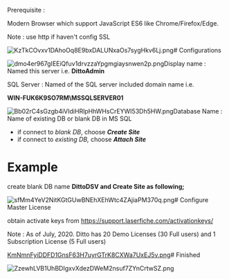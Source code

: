 Prerequisite :

Modern Browser which support JavaScript ES6 like Chrome/Firefox/Edge.

Note : use http if haven't config SSL

![KzTkCOvxv1DAhoOq8E9bxDALUNxaOs7sygHkv6Lj.png](https://tettra-production.s3.us-west-2.amazonaws.com/0d6efb4f154041e899af17bdcd19c1b5/da03ed883cdd7d743a3fdd74ff62975a/d822b155a4112474fdb7aea5ee22465e/09a2db589f601a66b75b3ab00cdfe769/KzTkCOvxv1DAhoOq8E9bxDALUNxaOs7sygHkv6Lj.png)# Configurations

![dmo4er967gIEEiQfuv1drvzzaYpgmgiaysnwen2p.png](https://tettra-production.s3.us-west-2.amazonaws.com/0d6efb4f154041e899af17bdcd19c1b5/da03ed883cdd7d743a3fdd74ff62975a/d822b155a4112474fdb7aea5ee22465e/09a2db589f601a66b75b3ab00cdfe769/dmo4er967gIEEiQfuv1drvzzaYpgmgiaysnwen2p.png)Display name : Named this server i.e. **DittoAdmin**

SQL Server : Named of the SQL server included domain name i.e.

 **WIN-FUK6K9SO7RM\\MSSQLSERVER01**

![Bb02rC4sGzgb4iVIdiHRlpHhWHsCrEYWI53Dh5HW.png](https://tettra-production.s3.us-west-2.amazonaws.com/0d6efb4f154041e899af17bdcd19c1b5/da03ed883cdd7d743a3fdd74ff62975a/d822b155a4112474fdb7aea5ee22465e/09a2db589f601a66b75b3ab00cdfe769/Bb02rC4sGzgb4iVIdiHRlpHhWHsCrEYWI53Dh5HW.png)Database Name : Name of existing DB or blank DB in MS SQL

- if connect to *blank DB*, choose ***Create Site***
- if connect to *existing DB,* choose ***Attach Site***

# Example

create blank DB name **DittoDSV and Create Site as following;**

![sfMm4YeV2NitKGtGUwBNEhXEhWtc4ZAjiaPM370q.png](https://tettra-production.s3.us-west-2.amazonaws.com/0d6efb4f154041e899af17bdcd19c1b5/da03ed883cdd7d743a3fdd74ff62975a/d822b155a4112474fdb7aea5ee22465e/09a2db589f601a66b75b3ab00cdfe769/sfMm4YeV2NitKGtGUwBNEhXEhWtc4ZAjiaPM370q.png)# Configure Master License

obtain activate keys from https://support.laserfiche.com/activationkeys/

Note : As of July, 2020. Ditto has 20 Demo Licenses (30 Full users) and 1 Subscription License (5 Full users)

[KmNmnFyiDDFD1GnsF63H7uyrGTrK8CXWa7UxEJ5v.png](https://tettra-production.s3.us-west-2.amazonaws.com/0d6efb4f154041e899af17bdcd19c1b5/da03ed883cdd7d743a3fdd74ff62975a/d822b155a4112474fdb7aea5ee22465e/09a2db589f601a66b75b3ab00cdfe769/KmNmnFyiDDFD1GnsF63H7uyrGTrK8CXWa7UxEJ5v.png)# Finished

![ZzewhLVB1UhBDIgxvXdezDWeM2nsuf7ZYnCrtwSZ.png](https://tettra-production.s3.us-west-2.amazonaws.com/0d6efb4f154041e899af17bdcd19c1b5/da03ed883cdd7d743a3fdd74ff62975a/d822b155a4112474fdb7aea5ee22465e/09a2db589f601a66b75b3ab00cdfe769/ZzewhLVB1UhBDIgxvXdezDWeM2nsuf7ZYnCrtwSZ.png)
